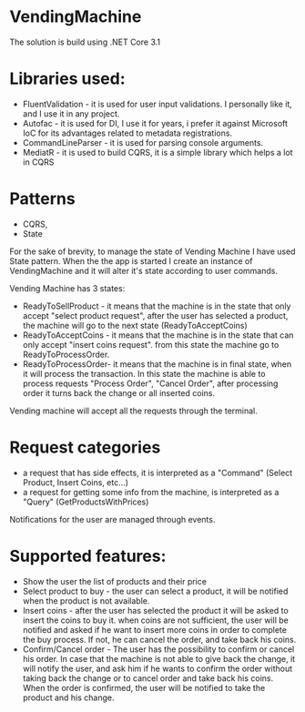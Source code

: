 # VendingMachine

The solution is build using .NET Core 3.1

# Libraries used:
- FluentValidation - it is used for user input validations. I personally like it, and I use it in any project.
- Autofac - it is used for DI, I use it for years, i prefer it against Microsoft IoC for its advantages related to metadata registrations.
- CommandLineParser - it is used for parsing console arguments.
- MediatR - it is used to build CQRS, it is a simple library which helps a lot in CQRS

# Patterns
 - CQRS, 
 - State

For the sake of brevity, to manage the state of Vending Machine I have used State pattern.
When the the app is started I create an instance of VendingMachine and it will alter it's state according to user commands.

Vending Machine has 3 states:
 - ReadyToSellProduct - it means that the machine is in the state that only accept "select product request", after the user has selected a product,
                        the machine will go to the next state (ReadyToAcceptCoins)
 - ReadyToAcceptCoins - it means that the machine is in the state that can only accept "insert coins request".
                        from this state the machine go to ReadyToProcessOrder.
 - ReadyToProcessOrder- it means that the machine is in final state, when it will process the transaction.
                        In this state the machine is able to process requests "Process Order", "Cancel Order", after processing order it turns back the change
                        or all inserted coins.

Vending machine will accept all the requests through the terminal.
# Request categories 
 - a request that has side effects, it is interpreted as a "Command" (Select Product, Insert Coins, etc...)
 - a request for getting some info from the machine, is interpreted as a "Query" (GetProductsWithPrices)
 
 Notifications for the user are managed through events.



# Supported features:
- Show the user the list of products and their price
- Select product to buy - the user can select a product, it will be notified when the product is not available.
- Insert coins          - after the user has selected the product it will be asked to insert the coins to buy it. 
                          when coins are not sufficient, the user will be notified and asked if he want to insert more coins in order 
                          to complete the buy process. If not, he can cancel the order, and take back his coins.
- Confirm/Cancel order  - The user has the possibility to confirm or cancel his order. In case that the machine is not able to give back the change,
                          it will notify the user, and ask him if he wants to confirm the order without taking back the change or to cancel order and take back his coins.
                          When the order is confirmed, the user will be notified to take the product and his change.

                          
 
 
